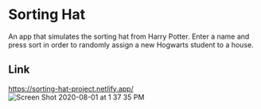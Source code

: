 # Sorting Hat
An app that simulates the sorting hat from Harry Potter. Enter a name and press sort in order to randomly assign a new Hogwarts student to a house.
## Link
https://sorting-hat-project.netlify.app/
![Screen Shot 2020-08-01 at 1 37 35 PM](https://user-images.githubusercontent.com/65687019/89108483-8a14e300-d3fe-11ea-9993-a3e392c78099.png)
